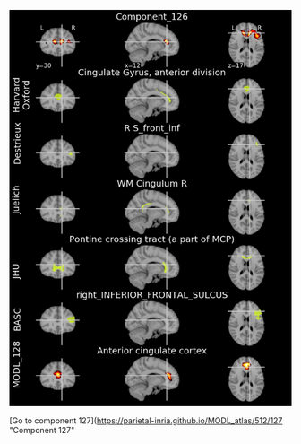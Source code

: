 


![126](preliminary/126.jpg "Component 126")

[Go to component 127](https://parietal-inria.github.io/MODL_atlas/512/127 "Component 127"